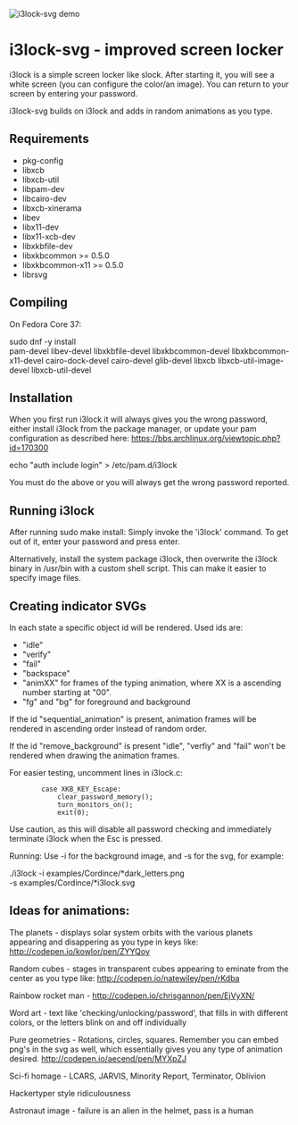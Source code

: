 
![i3lock-svg demo](/components/Cordince_Logo/cordince_example.gif "i3lock-svg demo")


i3lock-svg - improved screen locker
===============================
i3lock is a simple screen locker like slock. After starting it, you will
see a white screen (you can configure the color/an image). You can return
to your screen by entering your password.

i3lock-svg builds on i3lock and adds in random animations as you type.


Requirements
------------
- pkg-config
- libxcb
- libxcb-util
- libpam-dev
- libcairo-dev
- libxcb-xinerama
- libev
- libx11-dev
- libx11-xcb-dev
- libxkbfile-dev
- libxkbcommon >= 0.5.0
- libxkbcommon-x11 >= 0.5.0
- librsvg

Compiling
---------
On Fedora Core 37:

sudo dnf -y install \
pam-devel libev-devel libxkbfile-devel libxkbcommon-devel libxkbcommon-x11-devel cairo-dock-devel cairo-devel glib-devel libxcb libxcb-util-image-devel libxcb-util-devel


Installation
----------------------
When you first run i3lock it will always gives you the wrong password,
either install i3lock from the package manager, or update your pam
configuration as described here:
https://bbs.archlinux.org/viewtopic.php?id=170300

echo "auth include login" > /etc/pam.d/i3lock 

You must do the above or you will always get the wrong password
reported.


Running i3lock
-------------
After running sudo make install:
Simply invoke the 'i3lock' command. To get out of it, enter your password and
press enter.

Alternatively, install the system package i3lock, then overwrite the i3lock binary in /usr/bin with a custom shell script. This can make it easier to specify image files. 

Creating indicator SVGs
-----------------------
In each state a specific object id will be rendered. Used ids are:
- "idle"
- "verify"
- "fail"
- "backspace"
- "animXX" for frames of the typing animation, where XX is a ascending number
  starting at "00".
- "fg" and "bg" for foreground and background

If the id "sequential_animation" is present, animation frames will be
rendered in ascending order instead of random order.

If the id "remove_background" is present "idle", "verfiy" and "fail"
won't be rendered when drawing the animation frames.

For easier testing, uncomment lines in i3lock.c:
```
        case XKB_KEY_Escape:
            clear_password_memory();
            turn_monitors_on();
            exit(0);
```

Use caution, as this will disable all password checking and immediately
terminate i3lock when the Esc is pressed.

Running: Use -i for the background image, and -s for the svg, for
example:

./i3lock -i examples/Cordince/*dark_letters.png \
         -s examples/Cordince/*i3lock.svg 

Ideas for animations:
--------------------
The planets - displays solar system orbits with the various planets
appearing and disappering as you type in keys like:
    http://codepen.io/kowlor/pen/ZYYQoy

Random cubes - stages in transparent cubes appearing to eminate from the
center as you type like:
    http://codepen.io/natewiley/pen/rKdba

Rainbow rocket man - 
    http://codepen.io/chrisgannon/pen/EjVyXN/

Word art - text like 'checking/unlocking/password', that fills in with
    different colors, or the letters blink on and off individually

Pure geometries - Rotations, circles, squares. Remember you can embed
    png's in the svg as well, which essentially gives you any type of
    animation desired.
    http://codepen.io/aecend/pen/MYXpZJ

Sci-fi homage - LCARS, JARVIS, Minority Report, Terminator, Oblivion

Hackertyper style ridiculousness

Astronaut image - failure is an alien in the helmet, pass is a human
